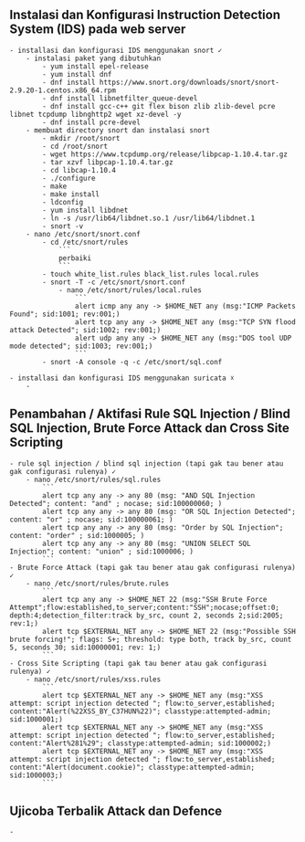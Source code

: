 ## Instalasi dan Konfigurasi Instruction Detection System (IDS) pada web server
    - installasi dan konfigurasi IDS menggunakan snort ✓
        - instalasi paket yang dibutuhkan
            - yum install epel-release
            - yum install dnf
            - dnf install https://www.snort.org/downloads/snort/snort-2.9.20-1.centos.x86_64.rpm
            - dnf install libnetfilter_queue-devel
            - dnf install gcc-c++ git flex bison zlib zlib-devel pcre libnet tcpdump libnghttp2 wget xz-devel -y
            - dnf install pcre-devel
        - membuat directory snort dan instalasi snort
            - mkdir /root/snort
            - cd /root/snort
            - wget https://www.tcpdump.org/release/libpcap-1.10.4.tar.gz
            - tar xzvf libpcap-1.10.4.tar.gz
            - cd libcap-1.10.4
            - ./configure
            - make
            - make install
            - ldconfig
            - yum install libdnet
            - ln -s /usr/lib64/libdnet.so.1 /usr/lib64/libdnet.1
            - snort -v
        - nano /etc/snort/snort.conf
            - cd /etc/snort/rules
                ```
                perbaiki
                ```
            - touch white_list.rules black_list.rules local.rules
            - snort -T -c /etc/snort/snort.conf
                - nano /etc/snort/rules/local.rules
                    ```
                    alert icmp any any -> $HOME_NET any (msg:"ICMP Packets Found"; sid:1001; rev:001;)
                    alert tcp any any -> $HOME_NET any (msg:"TCP SYN flood attack Detected"; sid:1002; rev:001;)
                    alert udp any any -> $HOME_NET any (msg:"DOS tool UDP mode detected"; sid:1003; rev:001;)
                    ```
            - snort -A console -q -c /etc/snort/sql.conf

    - installasi dan konfigurasi IDS menggunakan suricata ☓
        - 

## Penambahan / Aktifasi Rule SQL Injection / Blind SQL Injection, Brute Force Attack dan Cross Site Scripting
    - rule sql injection / blind sql injection (tapi gak tau bener atau gak configurasi rulenya) ✓
        - nano /etc/snort/rules/sql.rules
            ```
            alert tcp any any -> any 80 (msg: "AND SQL Injection Detected"; content: "and" ; nocase; sid:100000060; )
            alert tcp any any -> any 80 (msg: "OR SQL Injection Detected"; content: "or" ; nocase; sid:100000061; )
            alert tcp any any -> any 80 (msg: "Order by SQL Injection"; content: "order" ; sid:1000005; )
            alert tcp any any -> any 80 (msg: "UNION SELECT SQL Injection"; content: "union" ; sid:1000006; )
            ```
    - Brute Force Attack (tapi gak tau bener atau gak configurasi rulenya) ✓
        - nano /etc/snort/rules/brute.rules
            ```
            alert tcp any any -> $HOME_NET 22 (msg:"SSH Brute Force Attempt";flow:established,to_server;content:"SSH";nocase;offset:0; depth:4;detection_filter:track by_src, count 2, seconds 2;sid:2005; rev:1;)
            alert tcp $EXTERNAL_NET any -> $HOME_NET 22 (msg:"Possible SSH brute forcing!"; flags: S+; threshold: type both, track by_src, count 5, seconds 30; sid:10000001; rev: 1;)
            ```
    - Cross Site Scripting (tapi gak tau bener atau gak configurasi rulenya) ✓
        - nano /etc/snort/rules/xss.rules
            ```
            alert tcp $EXTERNAL_NET any -> $HOME_NET any (msg:"XSS attempt: script injection detected "; flow:to_server,established; content:"Alert(%22XSS_BY_C37HUN%22)"; classtype:attempted-admin; sid:1000001;)
            alert tcp $EXTERNAL_NET any -> $HOME_NET any (msg:"XSS attempt: script injection detected "; flow:to_server,established; content:"Alert%281%29"; classtype:attempted-admin; sid:1000002;)
            alert tcp $EXTERNAL_NET any -> $HOME_NET any (msg:"XSS attempt: script injection detected "; flow:to_server,established; content:"Alert(document.cookie)"; classtype:attempted-admin; sid:1000003;)
            ```

## Ujicoba Terbalik Attack dan Defence
    - 